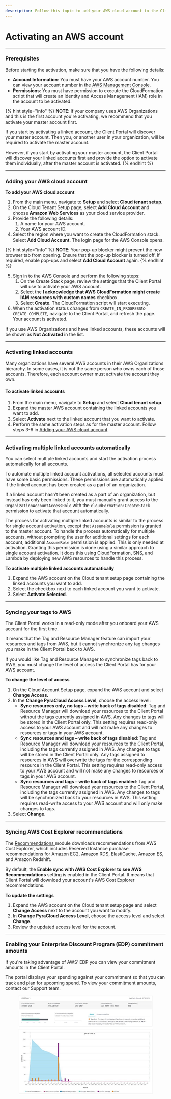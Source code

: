 ```yaml
---
description: Follow this topic to add your AWS cloud account to the Client Portal.
---
```


# Activating an AWS account

***

### Prerequisites <a href="#before-you-start" id="before-you-start"></a>

Before starting the activation, make sure that you have the following details:

* **Account Information**: You must have your AWS account number. You can view your account number in the [AWS Management Console](https://console.aws.amazon.com/console/).&#x20;
* **Permissions**: You must have permission to execute the CloudFormation script that will create an Identity and Access Management (IAM) role in the account to be activated.

{% hint style="info" %}
**NOTE**: If your company uses AWS Organizations and this is the first account you're activating, we recommend that you activate your master account first.&#x20;

If you start by activating a linked account, the Client Portal will discover your master account. Then you, or another user in your organization, will be required to activate the master account.&#x20;

However, if you start by activating your master account, the Client Portal will discover your linked accounts first and provide the option to activate them individually, after the master account is activated.
{% endhint %}



***

### Adding your AWS cloud account <a href="#activate-your-aws-cloud-account" id="activate-your-aws-cloud-account"></a>

**To add your AWS cloud account**

1. From the main menu, navigate to **Setup** and select **Cloud tenant setup**.
2. On the Cloud Tenant Setup page, select **Add Cloud Account** and choose **Amazon Web Services** as your cloud service provider.
3. Provide the following details:
   1. A name for your AWS account.
   2. Your AWS account ID.&#x20;
4. Select the region where you want to create the CloudFormation stack. Select **Add Cloud Account**. The login page for the AWS Console opens.&#x20;

{% hint style="info" %}
**NOTE**: Your pop-up blocker might prevent the new browser tab from opening. Ensure that the pop-up blocker is turned off. If required, enable pop-ups and select **Add Cloud Account** again.
{% endhint %}

5. Sign in to the AWS Console and perform the following steps:
   1. On the Create Stack page, review the settings that the Client Portal will use to activate your AWS account.&#x20;
   2. Select the **I acknowledge that AWS CloudFormation might create IAM resources with custom names** checkbox.
   3. Select **Create**. The CloudFormation script will start executing.
6. When the activation status changes from `CREATE_IN_PROGRESS`to `CREATE_COMPLETE`, navigate to the Client Portal, and refresh the page. Your account is activated.&#x20;

If you use AWS Organizations and have linked accounts, these accounts will be shown as **Not Activated** in the list.

***

### Activating linked accounts

Many organizations have several AWS accounts in their AWS Organizations hierarchy. In some cases, it is not the same person who owns each of those accounts. Therefore, each account owner must activate the account they own.

#### To activate linked accounts <a href="#next-steps" id="next-steps"></a>

1. From the main menu, navigate to **Setup** and select **Cloud tenant setup**.
2. Expand the master AWS account containing the linked accounts you want to add.&#x20;
3. Select **Activate** next to the linked account that you want to activate.
4. Perform the same activation steps as for the master account. Follow steps 3-6 in [Adding your AWS cloud account](activating-an-aws-account.md#activate-your-aws-cloud-account).

***

### Activating multiple linked accounts automatically <a href="#add-multiple-linked-accounts" id="add-multiple-linked-accounts"></a>

You can select multiple linked accounts and start the activation process automatically for all accounts.

To automate multiple linked account activations, all selected accounts must have some basic permissions. These permissions are automatically applied if the linked account has been created as a part of an organization.

If a linked account hasn’t been created as a part of an organization, but instead has only been linked to it, you must manually grant access to the `OrganizationAccountAccessRole` with the `cloudFormation:CreateStack` permission to activate that account automatically.

The process for activating multiple linked accounts is similar to the process for single account activation, except that  `AssumeRole` permission is granted to the master account. To handle the process automatically for multiple accounts, without prompting the user for additional settings for each account, additional `AssumeRole` permission is applied. This is only needed at activation. Granting this permission is done using a similar approach to single account activation. It does this using CloudFormation, SNS, and Lambda by deploying new AWS resources to handle this process.

**To activate multiple linked accounts automatically**

1. Expand the AWS account on the Cloud tenant setup page containing the linked accounts you want to add.
2. Select the checkbox next to each linked account you want to activate.
3. Select **Activate Selected**.

***

### Syncing your tags to AWS

The Client Portal works in a read-only mode after you onboard your AWS account for the first time.

It means that the Tag and Resource Manager feature can import your resources and tags from AWS, but it cannot synchronize any tag changes you make in the Client Portal back to AWS.

If you would like Tag and Resource Manager to synchronize tags back to AWS, you must change the level of access the Client Portal has for your AWS account.

**To change the level of access**

1. On the Cloud Account Setup page, expand the AWS account and select **Change Access.**
2. In the **Change PyraCloud Access Level**, choose the access level:
   * **Sync resources only, no tags – write back of tags disabled**: Tag and Resource Manager will download your resources to the Client Portal without the tags currently assigned in AWS. Any changes to tags will be stored in the Client Portal only. This setting requires read-only access to your AWS account and will not make any changes to resources or tags in your AWS account.
   * **Sync resources and tags – write back of tags disabled**: Tag and Resource Manager will download your resources to the Client Portal, including the tags currently assigned in AWS. Any changes to tags will be stored in the Client Portal only. Any tags assigned to resources in AWS will overwrite the tags for the corresponding resource in the Client Portal. This setting requires read-only access to your AWS account and will not make any changes to resources or tags in your AWS account.
   * **Sync resources and tags – write back of tags enabled**: Tag and Resource Manager will download your resources to the Client Portal, including the tags currently assigned in AWS. Any changes to tags will be synchronized back to your resources in AWS. This setting requires read-write access to your AWS account and will only make changes to tags.
3. Select **Change**.

***

### Syncing AWS Cost Explorer recommendations <a href="#sync-aws-cost-explorer-recommendations" id="sync-aws-cost-explorer-recommendations"></a>

The [Recommendations ](../../spend-management/recommendations/working-with-recommendations.md)module downloads recommendations from AWS Cost Explorer, which includes Reserved Instance purchase recommendations for Amazon EC2, Amazon RDS, ElastiCache, Amazon ES, and Amazon Redshift.&#x20;

By default, the **Enable sync with AWS Cost Explorer to see AWS Recommendations** setting is enabled in the Client Portal. It means that Client Portal will download your account's AWS Cost Explorer recommendations.

**To update the settings**

1. Expand the AWS account on the Cloud tenant setup page and select **Change Access** next to the account you want to modify.
2. In **Change PyraCloud Access Level,** choose the access level and select **Change**.
3. Review the updated access level for the account.

***

### **Enabling your Enterprise Discount Program (EDP) commitment amounts** <a href="#enableyour-enterprise-discount-program-edp-commitment-amounts-in-pyracloud" id="enableyour-enterprise-discount-program-edp-commitment-amounts-in-pyracloud"></a>

If you're taking advantage of AWS’ EDP you can view your commitment amounts in the Client Portal.&#x20;

The portal displays your spending against your commitment so that you can track and plan for upcoming spend. To view your commitment amounts, contact our Support team.

<figure><img src="../../.gitbook/assets/EDP-AWS-Image.jpg" alt=""><figcaption></figcaption></figure>
